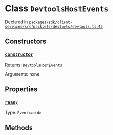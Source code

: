 # Class `DevtoolsHostEvents`
Declared in [`packages/sdk/client-services/src/packlets/devtools/devtools.ts:45`](https://github.com/dxos/protocols/blob/main/packages/sdk/client-services/src/packlets/devtools/devtools.ts#L45)




## Constructors
### [`constructor`]()


Returns: [`DevtoolsHostEvents`](/api/@dxos/client-services/classes/DevtoolsHostEvents)

Arguments: none

## Properties
### [`ready`](https://github.com/dxos/protocols/blob/main/packages/sdk/client-services/src/packlets/devtools/devtools.ts#L46)
Type: `Event<void>`

## Methods